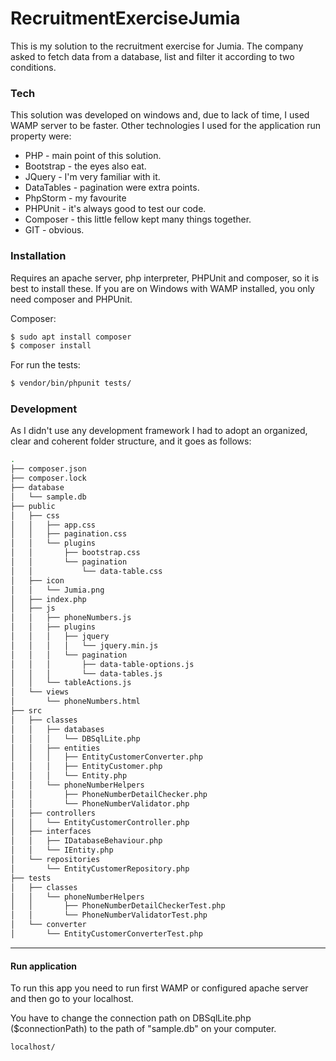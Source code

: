 # RecruitmentExerciseJumia

This is my solution to the recruitment exercise for Jumia.
The company asked to fetch data from a database, list and filter it according to two conditions.

### Tech

This solution was developed on windows and, due to lack of time, I used WAMP server to be faster. 
Other technologies I used for the application run property were:

* PHP - main point of this solution.
* Bootstrap - the eyes also eat.
* JQuery - I'm very familiar with it.
* DataTables - pagination were extra points.
* PhpStorm - my favourite 
* PHPUnit - it's always good to test our code.
* Composer - this little fellow kept many things together.
* GIT - obvious.

### Installation

Requires an apache server, php interpreter, PHPUnit and composer, so it is best to install these. 
If you are on Windows with WAMP installed, you only need composer and PHPUnit.

Composer:
```sh
$ sudo apt install composer
$ composer install
```

For run the tests: 

```sh
$ vendor/bin/phpunit tests/
```

### Development

As I didn't use any development framework I had to adopt an organized, clear and coherent folder structure, and it goes as follows:

```bash
.
├── composer.json
├── composer.lock
├── database
│   └── sample.db
├── public
│   ├── css
│   │   ├── app.css
│   │   ├── pagination.css
│   │   └── plugins
│   │       ├── bootstrap.css
│   │       └── pagination
│   │           └── data-table.css
│   ├── icon
│   │   └── Jumia.png
│   ├── index.php
│   ├── js
│   │   ├── phoneNumbers.js
│   │   ├── plugins
│   │   │   ├── jquery
│   │   │   │   └── jquery.min.js
│   │   │   └── pagination
│   │   │       ├── data-table-options.js
│   │   │       └── data-tables.js
│   │   └── tableActions.js
│   └── views
│       └── phoneNumbers.html
├── src
│   ├── classes
│   │   ├── databases
│   │   │   └── DBSqlLite.php
│   │   ├── entities
│   │   │   ├── EntityCustomerConverter.php
│   │   │   ├── EntityCustomer.php
│   │   │   └── Entity.php
│   │   └── phoneNumberHelpers
│   │       ├── PhoneNumberDetailChecker.php
│   │       └── PhoneNumberValidator.php
│   ├── controllers
│   │   └── EntityCustomerController.php
│   ├── interfaces
│   │   ├── IDatabaseBehaviour.php
│   │   └── IEntity.php
│   └── repositories
│       └── EntityCustomerRepository.php
├── tests
│   ├── classes
│   │   └── phoneNumberHelpers
│   │       ├── PhoneNumberDetailCheckerTest.php
│   │       └── PhoneNumberValidatorTest.php
│   └── converter
│       └── EntityCustomerConverterTest.php
```
---

#### Run application
To run this app you need to run first WAMP or configured apache server and then go to your localhost.

You have to change the connection path on DBSqlLite.php ($connectionPath) to the path of "sample.db" on your computer.

```sh
localhost/
```
